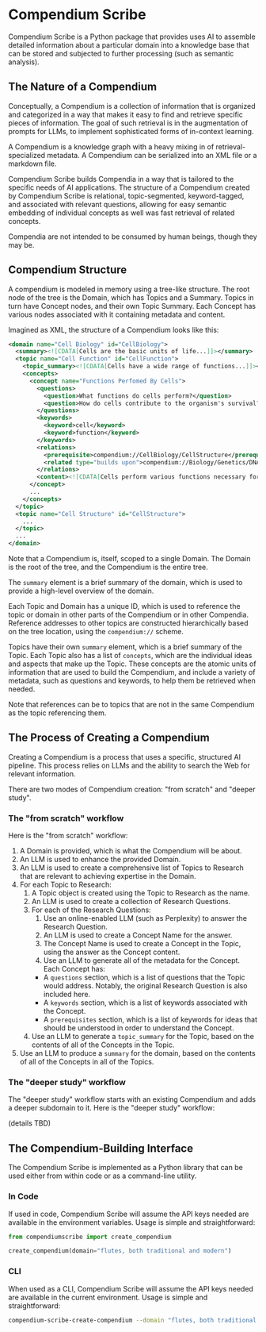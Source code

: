 # Compendium Scribe

Compendium Scribe is a Python package that provides uses AI to assemble detailed information about a particular domain into a knowledge base that can be stored and subjected to further processing (such as semantic analysis).

## The Nature of a Compendium

Conceptually, a Compendium is a collection of information that is organized and categorized in a way that makes it easy to find and retrieve specific pieces of information. The goal of such retrieval is in the augmentation of prompts for LLMs, to implement sophisticated forms of in-context learning.

A Compendium is a knowledge graph with a heavy mixing in of retrieval-specialized metadata. A Compendium can be serialized into an XML file or a markdown file.

Compendium Scribe builds Compendia in a way that is tailored to the specific needs of AI applications. The structure of a Compendium created by Compendium Scribe is relational, topic-segmented, keyword-tagged, and associated with relevant questions, allowing for easy semantic embedding of individual concepts as well was fast retrieval of related concepts.

Compendia are not intended to be consumed by human beings, though they may be.

## Compendium Structure

A compendium is modeled in memory using a tree-like structure. The root node of the tree is the Domain, which has Topics and a Summary. Topics in turn have Concept nodes, and their own Topic Summary. Each Concept has various nodes associated with it containing metadata and content.

Imagined as XML, the structure of a Compendium looks like this:

```xml
<domain name="Cell Biology" id="CellBiology">
  <summary><![CDATA[Cells are the basic units of life...]]></summary>
  <topic name="Cell Function" id="CellFunction">
    <topic_summary><![CDATA[Cells have a wide range of functions...]]></topic_summary>
    <concepts>
      <concept name="Functions Perfomed By Cells">
        <questions>
          <question>What functions do cells perform?</question>
          <question>How do cells contribute to the organism's survival?</question>
        </questions>
        <keywords>
          <keyword>cell</keyword>
          <keyword>function</keyword>
        </keywords>
        <relations>
          <prerequisite>compendium://CellBiology/CellStructure</prerequisite>
          <related type="builds upon">compendium://Biology/Genetics/DNA</related>
        </relations>
        <content><![CDATA[Cells perform various functions necessary for the organism's survival...]]></content>
      </concept>
      ...
    </concepts>
  </topic>
  <topic name="Cell Structure" id="CellStructure">
    ...
  </topic>
  ...
</domain>
```

Note that a Compendium is, itself, scoped to a single Domain. The Domain is the root of the tree, and the Compendium is the entire tree.

The `summary` element is a brief summary of the domain, which is used to provide a high-level overview of the domain.

Each Topic and Domain has a unique ID, which is used to reference the topic or domain in other parts of the Compendium or in other Compendia. Reference addresses to other topics are constructed hierarchically based on the tree location, using the `compendium://` scheme.

Topics have their own `summary` element, which is a brief summary of the Topic. Each Topic also has a list of `concepts`, which are the individual ideas and aspects that make up the Topic. These concepts are the atomic units of information that are used to build the Compendium, and include a variety of metadata, such as questions and keywords, to help them be retrieved when needed.

Note that references can be to topics that are not in the same Compendium as the topic referencing them.

## The Process of Creating a Compendium

Creating a Compendium is a process that uses a specific, structured AI pipeline. This process relies on LLMs and the ability to search the Web for relevant information.

There are two modes of Compendium creation: "from scratch" and "deeper study".

### The "from scratch" workflow

Here is the "from scratch" workflow:

1. A Domain is provided, which is what the Compendium will be about.
2. An LLM is used to enhance the provided Domain.
3. An LLM is used to create a comprehensive list of Topics to Research that are relevant to achieving expertise in the Domain.
4. For each Topic to Research:
    1. A Topic object is created using the Topic to Research as the name.
    2. An LLM is used to create a collection of Research Questions.
    3. For each of the Research Questions:
        1. Use an online-enabled LLM (such as Perplexity) to answer the Research Question.
        2. An LLM is used to create a Concept Name for the answer.
        3. The Concept Name is used to create a Concept in the Topic, using the answer as the Concept content.
        4. Use an LLM to generate all of the metadata for the Concept. Each Concept has:
          - A `questions` section, which is a list of questions that the Topic would address. Notably, the original Research Question is also included here.
          - A `keywords` section, which is a list of keywords associated with the Concept.
          - A `prerequisites` section, which is a list of keywords for ideas that should be understood in order to understand the Concept.
    4. Use an LLM to generate a `topic_summary` for the Topic, based on the contents of all of the Concepts in the Topic.
5. Use an LLM to produce a `summary` for the domain, based on the contents of all of the Concepts in all of the Topics.

### The "deeper study" workflow

The "deeper study" workflow starts with an existing Compendium and adds a deeper subdomain to it. Here is the "deeper study" workflow:

(details TBD)

## The Compendium-Building Interface

The Compendium Scribe is implemented as a Python library that can be used either from within code or as a command-line utility.

### In Code

If used in code, Compendium Scribe will assume the API keys needed are available in the environment variables. Usage is simple and straightforward:

```python
from compendiumscribe import create_compendium

create_compendium(domain="flutes, both traditional and modern")
```

### CLI

When used as a CLI, Compendium Scribe will assume the API keys needed are available in the current environment. Usage is simple and straightforward:

```zsh
compendium-scribe-create-compendium --domain "flutes, both traditional and modern"
```
